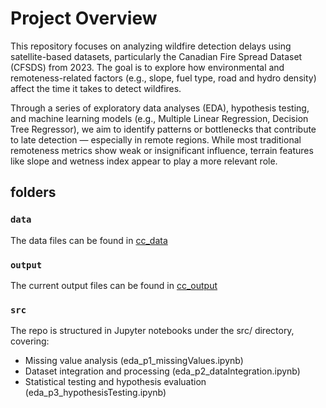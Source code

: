 # Project Overview

This repository focuses on analyzing wildfire detection delays using satellite-based datasets, particularly the Canadian Fire Spread Dataset (CFSDS) from 2023. The goal is to explore how environmental and remoteness-related factors (e.g., slope, fuel type, road and hydro density) affect the time it takes to detect wildfires.

Through a series of exploratory data analyses (EDA), hypothesis testing, and machine learning models (e.g., Multiple Linear Regression, Decision Tree Regressor), we aim to identify patterns or bottlenecks that contribute to late detection — especially in remote regions. While most traditional remoteness metrics show weak or insignificant influence, terrain features like slope and wetness index appear to play a more relevant role.

## folders
### `data`
The data files can be found in [cc_data](https://stuconestogacon.sharepoint.com/:f:/s/CC_CasestudiesinAIandML/Em6MtIi2ffxLgnDiUN_y0swBKBIvVVMIBGp0mE9OUFaLLw?e=hFu8ek)

### `output`
The current output files can be found in [cc_output](https://stuconestogacon.sharepoint.com/:f:/s/CC_CasestudiesinAIandML/Eo9wwYZR63lOurxnzeSW04cBwkWhAQZP__I1-fU_CjiGhA?e=D5GfpX)

### `src`
The repo is structured in Jupyter notebooks under the src/ directory, covering:
- Missing value analysis (eda_p1_missingValues.ipynb)
- Dataset integration and processing (eda_p2_dataIntegration.ipynb)
- Statistical testing and hypothesis evaluation (eda_p3_hypothesisTesting.ipynb)



